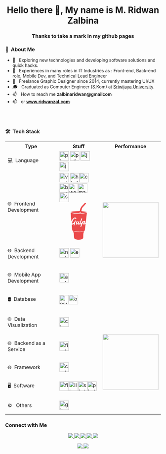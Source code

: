 <h1 align="center">Hello there 👋, My name is M. Ridwan Zalbina</h1>  

<h3 align="center">Thanks to take a mark in my github pages</h3>

<h3> 👨 &nbsp;About Me </h3>

- 🤔 &nbsp; Exploring new technologies and developing software solutions and quick hacks.
- 💼 &nbsp; Experiences in many roles in IT Industries as : Front-end, Back-end role, Mobile Dev, and Technical Lead Engineer
- 💼 &nbsp; Freelance Graphic Designer since 2014, currently mastering UI/UX 
- 🎓 &nbsp; Graduated as Computer Engineer (S.Kom) at [Sriwijaya University](https://unsri.ac.id).
- 📫 &nbsp; How to reach me **zalbinaridwan@gmailcom**
- 📫 &nbsp; or **www.ridwanzal.com**

<br/>
<br/>

<h3> 🛠 &nbsp;Tech Stack</h3>
<table>
	<tbody>
		<tr>
			<th>Type</th>
			<th>Stuff</th>
			<th>Performance</th>
		</tr>
		<tr>
			<td><p align="left">💻 &nbsp;Language</p></td>
			<td><img src="https://devicons.github.io/devicon/devicon.git/icons/php/php-original.svg" alt="php" width="30" height="30"/> <img src="https://devicons.github.io/devicon/devicon.git/icons/python/python-original.svg" alt="python" width="30" height="30"/>
<img src="https://devicons.github.io/devicon/devicon.git/icons/java/java-original-wordmark.svg" alt="java" width="30" height="30"/> 
<img src="https://devicons.github.io/devicon/devicon.git/icons/javascript/javascript-original.svg" alt="javascript" width="30" height="30"/> </td>
			<td rowspan="5">
			<p align="center">
				<a href="https://github.com/ridwanzal">
					<img height="180em" src="https://github-readme-stats.vercel.app/api/top-langs/?username=ridwanzal&theme=vue&layout=compact" />
				</a>
				</p>
			</td>
		</tr>
		<tr>
			<td><p align="left">🌐 &nbsp;Frontend Development</p></td>
			<td><img src="https://devicons.github.io/devicon/devicon.git/icons/vuejs/vuejs-original-wordmark.svg" alt="vuejs" width="30" height="30"/> <img src="https://devicons.github.io/devicon/devicon.git/icons/html5/html5-original-wordmark.svg" alt="html5" width="30" height="30"/><img src="https://devicons.github.io/devicon/devicon.git/icons/css3/css3-original-wordmark.svg" alt="css3" width="30" height="30"/><img src="https://devicons.github.io/devicon/devicon.git/icons/bootstrap/bootstrap-plain.svg" alt="bootstrap" width="30" height="30"/><img src="https://devicons.github.io/devicon/devicon.git/icons/webpack/webpack-original.svg" alt="webpack" width="30" height="30"/><img src="https://raw.githubusercontent.com/prplx/svg-logos/5585531d45d294869c4eaab4d7cf2e9c167710a9/svg/materialize.svg" alt="materialize" width="30" height="30"/>
<img src="https://devicon.dev/devicon.git/icons/grunt/grunt-original-wordmark.svg" alt="sass" width="30" height="30"/>
			<svg viewBox="0 0 128 128">
<path fill-rule="evenodd" clip-rule="evenodd" fill="#EB4A4B" d="M36.965 35.459c.877 9.232 1.747 18.412 2.637 27.798 1.451-2.495 2.501-4.888 4.085-6.848 1.475-1.826 3.334-3.511 5.357-4.678 2.641-1.524 6.104-.089 6.96 2.614.23.725-.319 1.697-.511 2.556-.646-.341-1.479-.529-1.901-1.051-1.793-2.217-2.873-2.479-4.856-.563-3.699 3.576-5.779 8.056-6.573 13.091-.153.974.456 2.067.713 3.105 1.011-.348 2.185-.476 3.002-1.084 2.656-1.977 4.302-4.666 5.21-7.88.197-.696 1.265-1.145 1.933-1.708.32.658 1.05 1.433.897 1.954-1.407 4.84-2.934 9.649-4.536 14.429-.162.484-1.051.725-1.604 1.079-.223-.636-.692-1.302-.617-1.901.168-1.358.605-2.683.91-3.927l-7.24 3.333c.405 4.622.825 9.807 1.323 14.985.382 3.954 1.029 4.978 4.923 5.728 4.544.875 9.173 1.434 13.792 1.774 6.825.503 13.59-.119 20.23-1.904 2.472-.664 3.458-2.29 3.635-4.717.162-2.235.524-4.456.775-6.685.493-4.391.972-8.783 1.476-13.358-1.667 1.056-2.978 2.238-4.511 2.739-1.116.365-2.524-.169-3.803-.303.245-1.174.23-2.497.796-3.487.922-1.618 2.224-3.021 3.364-4.515l-.491-.591c-.817.483-1.832.8-2.413 1.485-1.182 1.394-2.339 2.886-3.13 4.52-1.324 2.735-2.333 5.622-3.518 8.426-.515 1.216-.959 3.076-2.684 2.366-1.845-.761-.547-2.386-.114-3.542.689-1.844 1.599-3.606 2.215-4.962-1.746.208-3.516.459-5.294.614-.752.064-1.646-.348-2.261-.07-2.045.924-3.341.553-3.766-1.711-.947.615-1.749 1.448-2.694 1.672-1.147.273-2.703.452-3.543-.121-.673-.459-.918-2.184-.688-3.196.457-2.012 1.311-3.946 2.122-5.859.502-1.185 1.007-3.077 2.701-2.253 1.674.813.154 2.185-.232 3.286-.599 1.702-1.209 3.401-1.813 5.101l.96.58c.914-.794 2.053-1.441 2.693-2.415 1.048-1.592 1.681-3.452 2.673-5.086.411-.677 1.296-1.065 1.967-1.584.136.862.462 1.748.354 2.58-.107.841-.698 1.61-.981 2.442-.425 1.246-.768 2.52-1.2 3.969 2.043.078 2.918-.782 3.495-2.299 1.826-4.793 3.672-9.581 5.679-14.3.343-.808 1.509-1.264 2.296-1.884.091.974.525 2.078.216 2.899-1.645 4.349-3.492 8.62-5.228 12.935-.293.727-.387 1.534-.572 2.304 3.059-1.375 5.612-2.895 6.544-6.146.228-.79 1.162-1.377 1.771-2.058l1.416 1.5c.43-.362.824-.774 1.291-1.075 1.47-.947 3.053-1.782 4.603-.315 1.604 1.517.39 2.995-.448 4.307-.912 1.431-2.029 2.73-3.057 4.086 2.312-1.49 5.469-2.158 5.889-5.378 1.024-7.865 1.924-15.746 2.837-23.625.271-2.332.416-4.679.627-7.109-18.21 4.409-36.029 4.436-54.088-.069zM44.781 96.828c.877 2.317 2.209 4.593 2.558 7.011.737 5.147.924 10.372 1.446 15.554.076.755.565 1.792 1.175 2.124 8.98 4.88 18.047 5.726 27.209.389 1.367-.796 1.62-1.847 1.797-3.325.857-7.181-1.051-14.798 3.54-21.56-12.856 3.189-25.403 3.288-37.725-.193zM75.772 36.748c4.362-.421 8.671-1.445 12.985-2.291.813-.159 1.535-.778 2.299-1.185-1.007-.885-1.878-1.311-2.788-1.418-4.53-.535-9.076-.947-13.603-1.508-.684-.085-1.905-.929-1.854-1.083 1.321-3.98 1.256-8.485 4.254-11.839 3.789-4.24 7.617-8.443 11.416-12.648-2.826-3.04-2.864-3.044-5.425-.383-1.448 1.504-2.771 3.15-4.342 4.512-5.813 5.038-9.896 11.005-10.692 18.872-.183 1.805-1.174 2.457-3.069 2.485-6.256.091-12.519.263-18.761.674-3.093.203-6.148.997-9.221 1.523l-.028 1.149c1.923.593 3.809 1.372 5.773 1.749 10.944 2.098 21.991 2.458 33.056 1.391zm-3.496-2.748c-2.477 2-4.524 2-6.501 0h6.501z"></path>
</svg></td>
		</tr>
		<tr>
			<td><p align="left">🌐 &nbsp;Backend Development</p></td>
			<td><img src="https://devicons.github.io/devicon/devicon.git/icons/nodejs/nodejs-original-wordmark.svg" alt="nodejs" width="30" height="30"/> <img src="https://devicons.github.io/devicon/devicon.git/icons/express/express-original-wordmark.svg" alt="express" width="30" height="30"/></td>
		</tr>
		<tr>
			<td><p align="left"> 🌐 &nbsp;Mobile App Development</p></td>
			<td><img src="https://devicons.github.io/devicon/devicon.git/icons/android/android-original-wordmark.svg" alt="android" width="30" height="30"/></td>
		</tr>
		<tr>
			<td><p align="left">🛢 &nbsp;Database</p></td>
			<td><img src="https://devicons.github.io/devicon/devicon.git/icons/mysql/mysql-original-wordmark.svg" alt="mysql" width="30" height="30"/><img src="https://devicons.github.io/devicon/devicon.git/icons/oracle/oracle-original.svg" alt="oracle" width="30" height="30"/></td>
		</tr>
		<tr>
			<td><p align="left">🌐 &nbsp;Data Visualization</p></td>
			<td><img src="https://www.chartjs.org/media/logo-title.svg" alt="chartjs" width="30" height="30"/> </td>
			<td rowspan="5">
				<p align="center">
					<a href="https://github.com/ridwanzal">
					<img height="180em" src="https://github-readme-stats.vercel.app/api?username=ridwanzal&theme=vue&show_icons=true&include_all_commits=true&count_private=true" />
					</a>
				</p>
			</td>
		</tr>
		<tr>
			<td><p align="left">🌐 &nbsp;Backend as a Service</p></td>
			<td><img src="https://www.vectorlogo.zone/logos/firebase/firebase-icon.svg" alt="firebase" width="30" height="30"/></td>
		</tr>
		<tr>
			<td><p align="left">🌐 &nbsp;Framework</p></td>
			<td> 
				<img src="https://cdn.worldvectorlogo.com/logos/codeigniter.svg" alt="codeigniter" width="30" height="30"/> </td>
		</tr>
		<tr>
			<td><p align="left">🖥 &nbsp;Software</p></td>
			<td><img src="https://www.vectorlogo.zone/logos/figma/figma-icon.svg" alt="figma" width="30" height="30"/><img src="https://www.vectorlogo.zone/logos/adobe_illustrator/adobe_illustrator-icon.svg" alt="illustrator" width="30" height="30"/><img src="https://www.vectorlogo.zone/logos/sketchapp/sketchapp-icon.svg" alt="sketch" width="30" height="30"/><img src="https://devicons.github.io/devicon/devicon.git/icons/photoshop/photoshop-plain.svg" alt="photoshop" width="30" height="30"/> </td>
		</tr>
		<tr>
			<td><p align="left">⚙️ &nbsp; Others</p></td>
			<td><img src="https://www.vectorlogo.zone/logos/git-scm/git-scm-icon.svg" alt="git" width="30" height="30"/> </td>
		</tr>
	</tbody>
</table>

<h3> Connect with Me </h3>
<p align="center">
	<a href="https://ridwanzal.com">
		<img src="https://img.shields.io/badge/-ridwanzal.com-3423A6?style=flat-square&logo=Google-Chrome&logoColor=white"/>
	</a>
	<a href="https://www.linkedin.com/in/mridwanzalbina/">
		<img src="https://img.shields.io/badge/-M%20Ridwan%20Zalbina-0077B5?style=flat-square&logo=Linkedin&logoColor=white"/>
	</a>
	<a href="mailto:zalbinaridwan@gmail.com">
		<img src="https://img.shields.io/badge/-zalbinaridwan@gmail.com-D14836?style=flat-square&logo=Gmail&logoColor=white"/>
	</a>
	<a href="https://instagram.com/ridwanzal">
		<img src="https://img.shields.io/badge/-@ridwanzal-E4405F?style=flat-square&logo=Instagram&logoColor=white"/>
	</a>
	<a href="https://www.github.com/ridwanzal">
		<img src="https://img.shields.io/github/followers/ridwanzal?style=flat-square&logo=Github&logoColor=white"/>
	</a>
</p>

<p align="center">
	<a href="https://github.com/ridwanzal/ridwanzal/issues/new?template=Guestbook_entry.md&title=Adding+<username>+to+guestbook">
		<img src="https://img.shields.io/badge/-Write%20into%20my%20guest%20book-red?style=flat-round"/>
	</a>
	<a href="https://komarev.com/ghpvc/?username=ridwanzal">
		<img src="https://komarev.com/ghpvc/?username=ridwanzal"/>
	</a>
</p>

